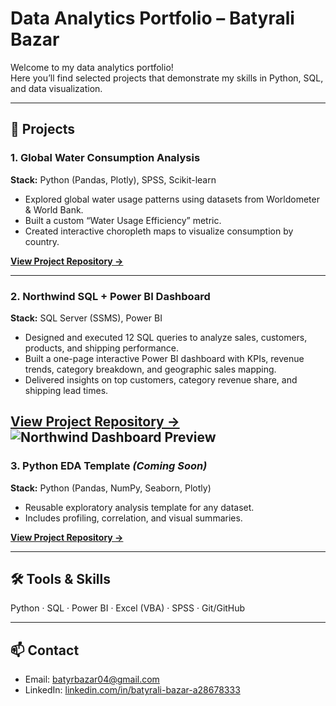 # Data Analytics Portfolio – Batyrali Bazar

Welcome to my data analytics portfolio!  
Here you’ll find selected projects that demonstrate my skills in Python, SQL, and data visualization.

---

## 🔹 Projects

### 1. Global Water Consumption Analysis
**Stack:** Python (Pandas, Plotly), SPSS, Scikit-learn  
- Explored global water usage patterns using datasets from Worldometer & World Bank.
- Built a custom “Water Usage Efficiency” metric.
- Created interactive choropleth maps to visualize consumption by country.

[**View Project Repository →**](https://github.com/b4tyr4li/water-consumption-analysis)

---

### 2. Northwind SQL + Power BI Dashboard
**Stack:** SQL Server (SSMS), Power BI  
- Designed and executed 12 SQL queries to analyze sales, customers, products, and shipping performance.  
- Built a one-page interactive Power BI dashboard with KPIs, revenue trends, category breakdown, and geographic sales mapping.  
- Delivered insights on top customers, category revenue share, and shipping lead times.

[**View Project Repository →**](https://github.com/b4tyr4li/sql-data-exploration)
![Northwind Dashboard Preview](bi/figures/01_dashboard_full.png)
---

### 3. Python EDA Template *(Coming Soon)*
**Stack:** Python (Pandas, NumPy, Seaborn, Plotly)  
- Reusable exploratory analysis template for any dataset.
- Includes profiling, correlation, and visual summaries.

[**View Project Repository →**](https://github.com/b4tyr4li/python-eda-template)

---

## 🛠️ Tools & Skills
Python · SQL · Power BI · Excel (VBA) · SPSS · Git/GitHub

---

## 📫 Contact
- Email: batyrbazar04@gmail.com  
- LinkedIn: [linkedin.com/in/batyrali-bazar-a28678333](https://www.linkedin.com/in/batyrali-bazar-a28678333)
